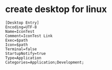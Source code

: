 # create desktop for linux 

```shell
[Desktop Entry]
Encoding=UTF-8
Name=IconTest
Comment=IconTest Link
Exec=$path      
Icon=$path
Terminal=false
StartupNotify=true
Type=Application
Categories=Application;Development;
```

